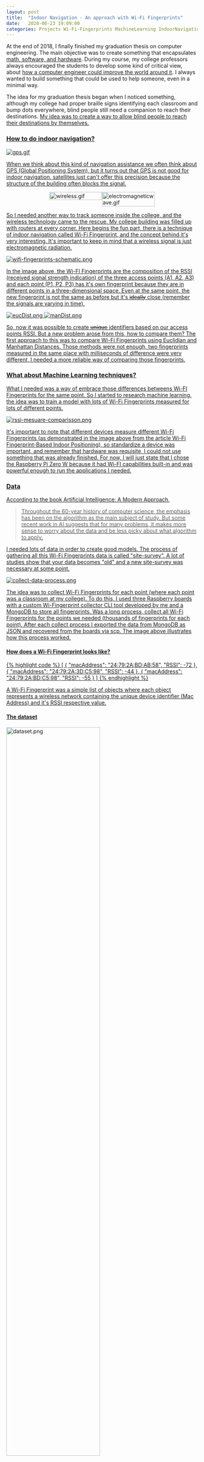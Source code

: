 ```yaml
---
layout: post
title:  "Indoor Navigation - An approach with Wi-Fi Fingerprints"
date:   2020-06-23 19:09:00
categories: Projects Wi-Fi-Fingerprints MachineLearning IndoorNavigation
---
```


At the end of 2018, I finally finished my graduation thesis on computer engineering. The main objective was to create something that encapsulates <u>math, software, and hardware</u>. During my course, my college professors always encouraged the students to develop some kind of critical view, about <u>how a computer engineer could improve the world around it</u>. I always wanted to build something that could be used to help someone, even in a minimal way.

The idea for my graduation thesis began when I noticed something, although my college had proper braille signs identifying each classroom and bump dots everywhere, blind people still need a companion to reach their destinations. <u>My idea was to create a way to allow blind people to reach their destinations by themselves<u>.

<h3>How to do indoor navigation?</h3>

<img src="{{'/assets/images/posts/2020-06-23-wifi-fingerprints-with-machine-learning/gps.gif' | relative_url}}" alt="gps.gif">

When we think about this kind of navigation assistance we often think about GPS (Global Positioning System), but it turns out that <u>GPS is not good for indoor navigation</u>, satellites just can't offer this precision because the structure of the building often blocks the signal.

<div style="content: '';clear: both;display: table; margin-left: auto; margin-right: auto;">
  <div style="float:left; width: 50%;">
    <img src="{{'/assets/images/posts/2020-06-23-wifi-fingerprints-with-machine-learning/wireless.gif' | relative_url}}" alt="wireless.gif" style="width:100%">
  </div>
  <div style="float:left; width: 50%;">
    <img src="{{'/assets/images/posts/2020-06-23-wifi-fingerprints-with-machine-learning/electromagneticwave.gif' | relative_url}}" alt="electromagneticwave.gif" style="width:100%">
  </div>
</div>

So I needed another way to track someone inside the college, and the wireless technology came to the rescue. My college building was filled up with routers at every corner. Here begins the fun part, there is a technique of indoor navigation called Wi-Fi Fingerprint, and the concept behind it's very interesting. It's important to keep in mind that a wireless signal is just electromagnetic radiation.

<img src="{{'/assets/images/posts/2020-06-23-wifi-fingerprints-with-machine-learning/wifi-fingerprints-schematic.png' | relative_url}}" alt="wifi-fingerprints-schematic.png">

In the image above, the Wi-FI Fingerprints are the composition of the RSSI (received signal strength indication) of the three access points (A1, A2, A3) and each point (P1, P2, P3) has it's own fingerprint because they are in different points in a three-dimensional space. Even at the same point, the new fingerprint is not the same as before but it's <s>ideally</s> close (<u>remember the signals are varying in time</u>).

<img src="{{'/assets/images/posts/2020-06-23-wifi-fingerprints-with-machine-learning/eucDist.png' | relative_url}}" alt="eucDist.png">

<img src="{{'/assets/images/posts/2020-06-23-wifi-fingerprints-with-machine-learning/manDist.png' | relative_url}}" alt="manDist.png">

So, now it was possible to create <s>unique</s> identifiers based on our access points RSSI. But a new problem arose from this, how to compare them? The first approach to this was to compare Wi-Fi Fingerprints using Euclidian and Manhattan Distances. Those methods were not enough, two fingerprints measured in the same place with milliseconds of difference were very different, I needed a more reliable way of comparing those fingerprints.


<h3>What about Machine Learning techniques?</h3>

What I needed was a way of embrace those differences betweens Wi-FI Fingerprints for the same point. So I started to research machine learning, the idea was to train a model with lots of Wi-Fi Fingerprints measured for lots of different points.

<img src="{{'/assets/images/posts/2020-06-23-wifi-fingerprints-with-machine-learning/rssi-mesuare-comparisson.png' | relative_url}}" alt="rssi-mesuare-comparisson.png">

It's important to note that different devices measure different Wi-Fi Fingerprints (as demonstrated in the image above from the article Wi-Fi Fingerprint-Based Indoor Positioning), so standardize a device was important, and remember that hardware was requisite, I could not use something that was already finished. For now, I will just state that I chose the Raspberry Pi Zero W because it had Wi-FI capabilities built-in and was powerful enough to run the applications I needed.

<h3>Data</h3>

<p>According to the book Artificial Intelligence: A Modern Approach,
    <blockquote cite="Artificial Intelligence: A Modern Approach book">
    Throughout the 60-year history of computer science, the emphasis has been on the algorithm as the main subject of study. But some recent work in AI suggests that for many problems, it makes more sense to worry about the data and be less picky about what algorithm to apply.
    </blockquote>
</p>

I needed lots of data in order to create good models. <u>The process of gathering all this Wi-Fi Fingerprints data is called "site-survey"</u>. A lot of studies show that your data becomes "old" and a new site-survey was necessary at some point.

<img src="{{'/assets/images/posts/2020-06-23-wifi-fingerprints-with-machine-learning/collect-data-process.png' | relative_url}}" alt="collect-data-process.png">

The idea was to collect Wi-Fi Fingerprints for each point (where each point was a classroom at my college). To do this, I used three Raspberry boards with a custom Wi-Fingerprint collector CLI tool developed by me and a MongoDB to store all fingerprints. Was a long process, collect all Wi-Fi Fingerprints for the points we needed (thousands of fingerprints for each point). After each collect process I exported the data from MongoDB as JSON and recovered from the boards via scp. The image above illustrates how this process worked.

<h4>How does a Wi-Fi Fingerprint looks like?</h4>

{% highlight code %}
[
  {
    "macAddress": "24:79:2A:BD:AB:58",
    "RSSI": -72
  },
  {
    "macAddress": "24:79:2A:3D:C5:98",
    "RSSI": -44
  },
  {
    "macAddress": "24:79:2A:BD:C5:98",
    "RSSI": -55
  }
]
{% endhighlight %}

A Wi-Fi Fingerprint was a simple list of objects where each object represents a wireless network containing the unique device identifier (Mac Address) and it's RSSI respective value.

<h4>The dataset</h4>

<img src="{{'/assets/images/posts/2020-06-23-wifi-fingerprints-with-machine-learning/dataset.png' | relative_url}}" alt="dataset.png" style="margin-left: auto; margin-right: auto; width: 70%;">

The image above shows the final result, and how much Wi-Fi Fingerprints I initially collected for each point. This dataset was used to train the machine learning models.

<h3>The machine learning model</h3>

Three key concepts are needed to be understood here. I will not enter into details about what models I did use or how to use them, but there are great books that could teach you. Doing this would take another extensive post.

<ul>
  <li>Classification</li>
  <li>Binary classification</li>
  <li>Multiclass classification</li>
</ul>

<h4>Classification</h4>

Classification is a model of supervised learning. In this model, the objective is to identify a class (also named as a label) based on input data. If you think about it, this is exactly what we want, to determine which point we are based on a Wi-Fi Fingerprint. Classification is divided into two groups, Binary classification, and Multiclass classification.

<h4>Binary Classification</h4>

In Binary Classification we have two classes, a positive and a negative class. We can return to our Wi-Fi Fingerprint problem, with the Binary Classification we can say if a fingerprint belongs to a point.

<h4>Multiclass Classification</h4>

<img src="{{'/assets/images/posts/2020-06-23-wifi-fingerprints-with-machine-learning/multiclass-classification.png' | relative_url}}" alt="multiclass-classification.png" style="display: block; margin-left: auto; margin-right: auto; width: 70%;">

Binary Classification is excellent to determine if a Wi-Fi Fingerprint belongs to a point (class). But our real problem is that we have lots of different classrooms (also known as points and also known as classes) at the college. There are lots of ways to implement a Multiclass Classification but one famous way is using the "One vs. All" technique. In this method, a set of binary classifiers are created (one for each class) and the input data is executed through all those classifiers, the classification that responds with the best confidence is chosen as the right one.

A Multiclass Classification was exactly what I needed. Given input data (also known as Wi-Fi Fingerprint) my model would respond to me what is the most likely class (or point/classroom at college I was on).

<h3>The hardware prototype</h3>

<h4>Schematics</h4>

<img src="{{'/assets/images/posts/2020-06-23-wifi-fingerprints-with-machine-learning/hardware-schematics.png' | relative_url}}" alt="hardware-schematics.png" style="margin-left: auto; margin-right: auto; width: 40%;">

From the schematics drawings above a 3D version was made an then I used a 3D printer.

<h4>The prototype</h4>

<img src="{{'/assets/images/posts/2020-06-23-wifi-fingerprints-with-machine-learning/hardware-final-product.png' | relative_url}}" alt="hardware-final-product.png">

The main idea was built something very easy to use, you just need to plug your headphones to start using it.

<h3>How we define a route between the current position and the destination</h3>

<img src="{{'/assets/images/posts/2020-06-23-wifi-fingerprints-with-machine-learning/college-map.png' | relative_url}}" alt="college-map.png">

The image above is a photo of the college map. This photo shows all classrooms (in codes like "A120") and how they are connected. At this point, I had the almost all info I needed to build my map, the questions were, how to structure this data to be used by software?

<h4>Graphs</h4>

<img src="{{'/assets/images/posts/2020-06-23-wifi-fingerprints-with-machine-learning/graphs.png' | relative_url}}" alt="graphs.png">

Graphs are a way to structure our data, here the important part is the relationship between our data. The image above is a graph representation of the classrooms I considered for my proof of concept. If we think about going from point A to point B, there is no way to reach the destination without pass by all points in between (unless you teleport yourself). This was kind of what I need needed to inform users about their next step towards their destination. The good part is that Graph theory it's something very established, there are a lot of algorithms developed to perform a search inside a graph no matter the size.

<h3>How the navigation works</h3>

The idea was to build a portable device using the Raspberry Pi board. This device could be used by someone who is blind via an audio interface.

The steps are described bellow:

<ul>
  <li>User chooses a classroom as destination</li>
  <li>The device captures the Wi-FI Fingerprint for the current position</li>
  <li>The device calculates a route between the current classroom and the destination classroom</li>
  <li>The device gives an intruction to the user via audio</li>
  <li>The device starts a process of verifying the current Wi-Fi Fingerprint in order to give to the user the next instruction</li>
</ul>

<h3>The project itself</h3>

<img src="{{'/assets/images/posts/2020-06-23-wifi-fingerprints-with-machine-learning/wi-fi fingerprints schematic.png' | relative_url}}" alt="wi-fi fingerprints schematic.png">

I had never used Machine Learning for anything before and had a pretty short schedule to finish my project. So I started with Python and it's library Sklearn. At some point, I encountered problems in executing a Sklearn model trained in a powerful machine in a Raspberry. And it's also important to remember that even if I were able to execute it, a Raspberry Pi has very limited resources. So I went for a model where the devices were constantly consulting an external REST API via HTTP. The image above it's a schematic representing the devices and the REST API.

<h3>Final considerations</h3>

This was by far the most ambitious project I ever did by myself. The amount of search I did in areas that I had never seen before was huge. But looking back was worthy because it was the first time I experienced some problems like the need for a data pipeline. I was working with 3 Raspberry boards saving data collected as JSON. I needed to merge all this data and convert it into a tabular format to train my machine learning models. Only the site-survey process took a very long time, but <u>I was able to collect 258.369 Wi-Fi Fingerprints in total</u> (not all were used in the dataset because I limited the classrooms).

The project was an academic success although it had flaws like I wasn't able to separate the college access points apart from other wireless devices from people at college passing by (I realized after that there were ways of doing that). The algorithm responsible for guiding the user could be improved a lot.

The idea was to show some of the work I did, and I hope it could be a starting point for others. You can find my GitHub repository for this project <a href="https://github.com/HenriqueLBorges/WI-FI-Fingerprints-with-Machine-Learning">here</a>, there you can find even Amazon S3 links where I uploaded all my data. You can also find my thesis <a href="{{'/assets/files/pdfs/Produto v7.2 - final.pdf' | relative_url}}">here</a> (it's in Brazilian Portuguese) where I describe in detail what was done in each part and also list every article or book used for research.

Hope you enjoy ;)